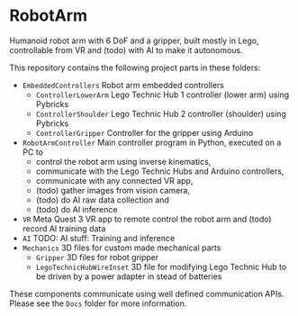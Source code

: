 # RobotArm

Humanoid robot arm with 6 DoF and a gripper, built mostly in Lego, controllable from VR and (todo) with AI to make it autonomous.

This repository contains the following project parts in these folders:
- `EmbeddedControllers` Robot arm embedded controllers
  - `ControllerLowerArm` Lego Technic Hub 1 controller (lower arm) using Pybricks
  - `ControllerShoulder` Lego Technic Hub 2 controller (shoulder) using Pybricks
  - `ControllerGripper` Controller for the gripper using Arduino
- `RobotArmController` Main controller program in Python, executed on a PC to 
  - control the robot arm using inverse kinematics,
  - communicate with the Lego Technic Hubs and Arduino controllers,
  - communicate with any connected VR app,
  - (todo) gather images from vision camera,
  - (todo) do AI raw data collection and
  - (todo) do AI inference
- `VR` Meta Quest 3 VR app to remote control the robot arm and (todo) record AI training data
- `AI` TODO: AI stuff: Training and inference
- `Mechanics` 3D files for custom made mechanical parts
  - `Gripper` 3D files for robot gripper
  - `LegoTechnicHubWireInset` 3D file for modifying Lego Technic Hub to be driven by a power adapter in stead of batteries

These components communicate using well defined communication APIs. Please see the `Docs` folder for more information.
